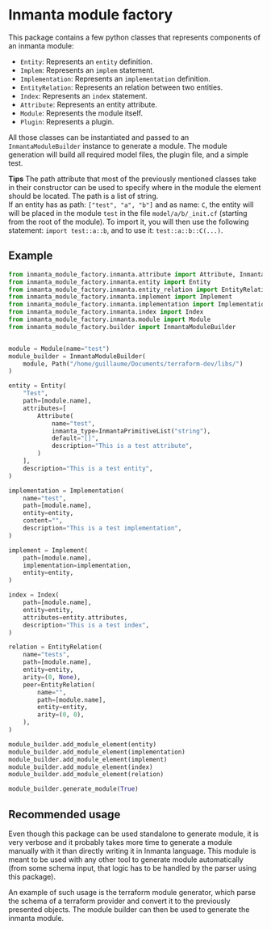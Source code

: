# Inmanta module factory

This package contains a few python classes that represents components of an inmanta module:
 - `Entity`: Represents an `entity` definition.
 - `Implem`: Represents an `implem` statement.
 - `Implementation`: Represents an `implementation` definition.
 - `EntityRelation`: Represents an relation between two entities.
 - `Index`: Represents an `index` statement.
 - `Attribute`: Represents an entity attribute.
 - `Module`: Represents the module itself.
 - `Plugin`: Represents a plugin.

All those classes can be instantiated and passed to an `InmantaModuleBuilder` instance to generate a module.  The module generation will build all required model files, the plugin file, and a simple test.

**Tips**  The path attribute that most of the previously mentioned classes take in their constructor can be used to specify where in the module the element should be located.  The path is a list of string.  
If an entity has as path: `["test", "a", "b"]` and as name: `C`, the entity will will be placed in the module `test` in the file `model/a/b/_init.cf` (starting from the root of the module).  To import it, you will then use the following statement: `import test::a::b`, and to use it: `test::a::b::C(...)`.

## Example

```python
from inmanta_module_factory.inmanta.attribute import Attribute, InmantaPrimitiveList
from inmanta_module_factory.inmanta.entity import Entity
from inmanta_module_factory.inmanta.entity_relation import EntityRelation
from inmanta_module_factory.inmanta.implement import Implement
from inmanta_module_factory.inmanta.implementation import Implementation
from inmanta_module_factory.inmanta.index import Index
from inmanta_module_factory.inmanta.module import Module
from inmanta_module_factory.builder import InmantaModuleBuilder


module = Module(name="test")
module_builder = InmantaModuleBuilder(
    module, Path("/home/guillaume/Documents/terraform-dev/libs/")
)

entity = Entity(
    "Test",
    path=[module.name],
    attributes=[
        Attribute(
            name="test",
            inmanta_type=InmantaPrimitiveList("string"),
            default="[]",
            description="This is a test attribute",
        )
    ],
    description="This is a test entity",
)

implementation = Implementation(
    name="test",
    path=[module.name],
    entity=entity,
    content="",
    description="This is a test implementation",
)

implement = Implement(
    path=[module.name],
    implementation=implementation,
    entity=entity,
)

index = Index(
    path=[module.name],
    entity=entity,
    attributes=entity.attributes,
    description="This is a test index",
)

relation = EntityRelation(
    name="tests",
    path=[module.name],
    entity=entity,
    arity=(0, None),
    peer=EntityRelation(
        name="",
        path=[module.name],
        entity=entity,
        arity=(0, 0),
    ),
)

module_builder.add_module_element(entity)
module_builder.add_module_element(implementation)
module_builder.add_module_element(implement)
module_builder.add_module_element(index)
module_builder.add_module_element(relation)

module_builder.generate_module(True)
```


## Recommended usage
Even though this package can be used standalone to generate module, it is very verbose and it probably takes more time to generate a module manually with it than directly writing it in Inmanta language.  This module is meant to be used with any other tool to generate module automatically (from some schema input, that logic has to be handled by the parser using this package).

An example of such usage is the terraform module generator, which parse the schema of a terraform provider and convert it to the previously presented objects.  The module builder can then be used to generate the inmanta module.
